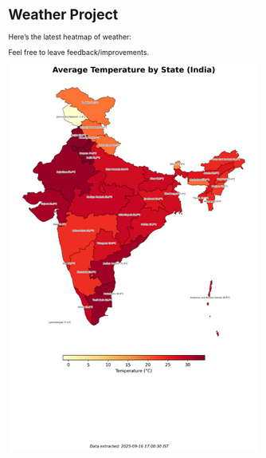# Weather Project

Here’s the latest heatmap of weather:

Feel free to leave feedback/improvements.

![India Heatmap](docs/assets/india_heatmap.png?v=C94A58)
